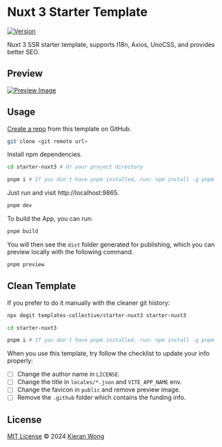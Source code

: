 # Nuxt 3 Starter Template

[![Version](https://img.shields.io/github/v/release/templates-collective/starter-nuxt3?style=flat&label=%20&color=%230d0d0d)](https://github.com/templates-collective/starter-nuxt3/releases)

Nuxt 3 SSR starter template, supports I18n, Axios, UnoCSS, and provides better SEO.

## Preview

[![Preview Image](https://github.com/templates-collective/.github/blob/main/preview/starter-nuxt3.png)](https://starter-nuxt3.netlify.app/)

## Usage

[Create a repo](https://github.com/templates-collective/starter-nuxt3/generate) from this template on GitHub.

```bash
git clone <git remote url>
```

Install npm dependencies.

```bash
cd starter-nuxt3 # Or your project directory

pnpm i # If you don't have pnpm installed, run: npm install -g pnpm
```

Just run and visit http://localhost:9865.

```bash
pnpm dev
```

To build the App, you can run:

```bash
pnpm build
```

You will then see the `dist` folder generated for publishing, which you can preview locally with the following command.

```bash
pnpm preview
```

## Clean Template

If you prefer to do it manually with the cleaner git history:

```bash
npx degit templates-collective/starter-nuxt3 starter-nuxt3

cd starter-nuxt3

pnpm i # If you don't have pnpm installed, run: npm install -g pnpm
```

When you use this template, try follow the checklist to update your info properly:

- [ ] Change the author name in `LICENSE`.
- [ ] Change the title in `locales/*.json` and `VITE_APP_NAME` env.
- [ ] Change the favicon in `public` and remove preview image.
- [ ] Remove the `.github` folder which contains the funding info.

## License

[MIT License](./LICENSE) © 2024 [Kieran Wong](https://github.com/kieranwong9865/)
